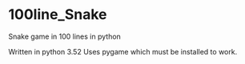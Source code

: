 # 100line_Snake
Snake game in 100 lines in python

Written in python 3.52
Uses pygame which must be installed to work.
